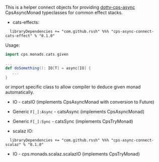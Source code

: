 

 This is a helper connect objects for providing [dotty-cps-async](http://https://github.com/rssh/dotty-cps-async) CpsAsyncMonad typeclasses for common effect stacks.


* cats-effects:

```
  libraryDependencies += "com.github.rssh" %%% "cps-async-connect-cats-effect" % "0.1.0"  
```


Usage:

```scala
import cps.monads.cats.given

...
def doSomething(): IO[T] = async[IO] {
   ...
}

```

 or import specific class to allow compiler to deduce given monad automatically.

  * IO  -  catsIO  (implements CpsAsyncMonad with conversion to Future)
  * Generic `F[_]:Async` - catsAsync (implements CpsAsyncMonad)
  * Generic `F[_]:Sync` - catsSync (implements CpsTryMonad)


* scalaz IO:

```
  libraryDependencies += "com.github.rssh" %%% "cps-async-connect-scalaz" % "0.1.0"  
```
  * IO - cps.monads.scalaz.scalazIO  (implements CpsTryMonad)

